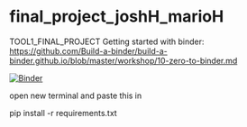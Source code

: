 # final_project_joshH_marioH
TOOL1_FINAL_PROJECT
Getting started with binder:
  https://github.com/Build-a-binder/build-a-binder.github.io/blob/master/workshop/10-zero-to-binder.md

[![Binder](https://mybinder.org/badge_logo.svg)](https://mybinder.org/v2/gh/mariodhernandez/final_project_joshH_marioH/main)

open new terminal and paste this in

pip install -r requirements.txt
